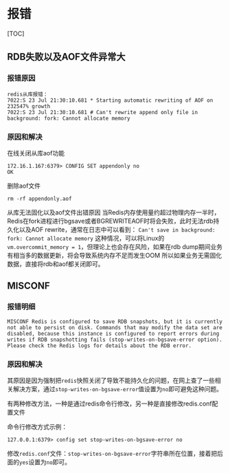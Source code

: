 # 报错

[TOC]

## RDB失败以及AOF文件异常大

### 报错原因

```shell
redis从库报错：
7022:S 23 Jul 21:30:10.681 * Starting automatic rewriting of AOF on 232547% growth
7022:S 23 Jul 21:30:10.681 # Can't rewrite append only file in background: fork: Cannot allocate memory
```

### 原因和解决

在线关闭从库aof功能

```shell
172.16.1.167:6379> CONFIG SET appendonly no
OK
```

删除aof文件

```shell
rm ‐rf appendonly.aof
```


从库无法固化以及aof文件出错原因
当Redis内存使用量约超过物理内存一半时，Redis在fork进程进行bgsave或者BGREWRITEAOF时将会失败，此时无法rdb持久化以及AOF rewrite，通常在日志中可以看到：
`Can't save in background: fork: Cannot allocate memory`
这种情况，可以将Linux的`vm.overcommit_memory = 1`，但理论上也会存在风险，如果在rdb dump期间业务有相当多的数据更新，将会导致系统内存不足而发生OOM
所以如果业务无需固化数据，直接将rdb和aof都关闭即可。

## MISCONF

### 报错明细

```shell
MISCONF Redis is configured to save RDB snapshots, but it is currently not able to persist on disk. Commands that may modify the data set are disabled, because this instance is configured to report errors during writes if RDB snapshotting fails (stop-writes-on-bgsave-error option). Please check the Redis logs for details about the RDB error.
```

### 原因和解决

其原因是因为强制把`redis`快照关闭了导致不能持久化的问题，在网上查了一些相关解决方案，通过`stop-writes-on-bgsave-error`值设置为`no`即可避免这种问题。

有两种修改方法，一种是通过redis命令行修改，另一种是直接修改redis.conf配置文件

命令行修改方式示例：

`127.0.0.1:6379> config set stop-writes-on-bgsave-error no`

修改`redis.conf`文件：`stop-writes-on-bgsave-error`字符串所在位置，接着把后面的`yes`设置为`no`即可。